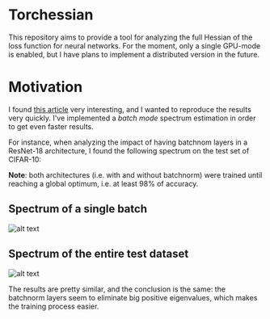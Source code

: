 # Torchessian

This repository aims to provide a tool for analyzing the full Hessian of the loss function for neural networks. For the moment, only a single GPU-mode is enabled, but I have plans to implement a distributed version in the future.

# Motivation

I found [this article](https://arxiv.org/pdf/1901.10159.pdf) very interesting, and I wanted to reproduce the results very quickly. I've implemented a *batch mode* spectrum estimation in order to get even faster results. 

For instance, when analyzing the impact of having batchnom layers in a ResNet-18 architecture, I found the following spectrum on the test set of CIFAR-10:

**Note**: both architectures (i.e. with and without batchnorm) were trained until reaching a global optimum, i.e. at least 98% of accuracy.

## Spectrum of a single batch 
![alt text](https://wintics-email-logo.s3.eu-west-3.amazonaws.com/batch_mode.png)

## Spectrum of the entire test dataset
![alt text](https://wintics-email-logo.s3.eu-west-3.amazonaws.com/complete_mode.png)

The results are pretty similar, and the conclusion is the same: the batchnorm layers seem to eliminate big positive eigenvalues, which makes the training process easier. 
